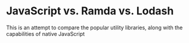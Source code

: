 # JavaScript vs. Ramda vs. Lodash

This is an attempt to compare the popular utility libraries, along with the capabilities of native JavaScript